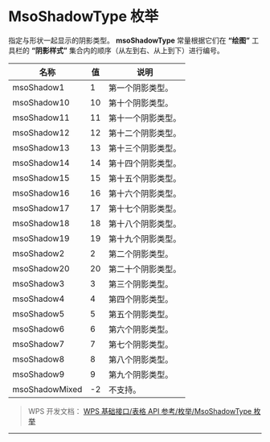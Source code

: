 # MsoShadowType 枚举

指定与形状一起显示的阴影类型。 **msoShadowType** 常量根据它们在 **“绘图”** 工具栏的 **“阴影样式”** 集合内的顺序（从左到右、从上到下）进行编号。

| 名称           | 值  | 说明               |
|----------------|-----|--------------------|
| msoShadow1     | 1   | 第一个阴影类型。   |
| msoShadow10    | 10  | 第十个阴影类型。   |
| msoShadow11    | 11  | 第十一个阴影类型。 |
| msoShadow12    | 12  | 第十二个阴影类型。 |
| msoShadow13    | 13  | 第十三个阴影类型。 |
| msoShadow14    | 14  | 第十四个阴影类型。 |
| msoShadow15    | 15  | 第十五个阴影类型。 |
| msoShadow16    | 16  | 第十六个阴影类型。 |
| msoShadow17    | 17  | 第十七个阴影类型。 |
| msoShadow18    | 18  | 第十八个阴影类型。 |
| msoShadow19    | 19  | 第十九个阴影类型。 |
| msoShadow2     | 2   | 第二个阴影类型。   |
| msoShadow20    | 20  | 第二十个阴影类型。 |
| msoShadow3     | 3   | 第三个阴影类型。   |
| msoShadow4     | 4   | 第四个阴影类型。   |
| msoShadow5     | 5   | 第五个阴影类型。   |
| msoShadow6     | 6   | 第六个阴影类型。   |
| msoShadow7     | 7   | 第七个阴影类型。   |
| msoShadow8     | 8   | 第八个阴影类型。   |
| msoShadow9     | 9   | 第九个阴影类型。   |
| msoShadowMixed | -2  | 不支持。           |

> WPS 开发文档： [WPS 基础接口/表格 API 参考/枚举/MsoShadowType 枚举](https://qn.cache.wpscdn.cn/encs/doc/office_v19/topics/WPS%20%E5%9F%BA%E7%A1%80%E6%8E%A5%E5%8F%A3/%E8%A1%A8%E6%A0%BC%20API%20%E5%8F%82%E8%80%83/%E6%9E%9A%E4%B8%BE/MsoShadowType%20%E6%9E%9A%E4%B8%BE.html)

------------------------------------------------------------------------
